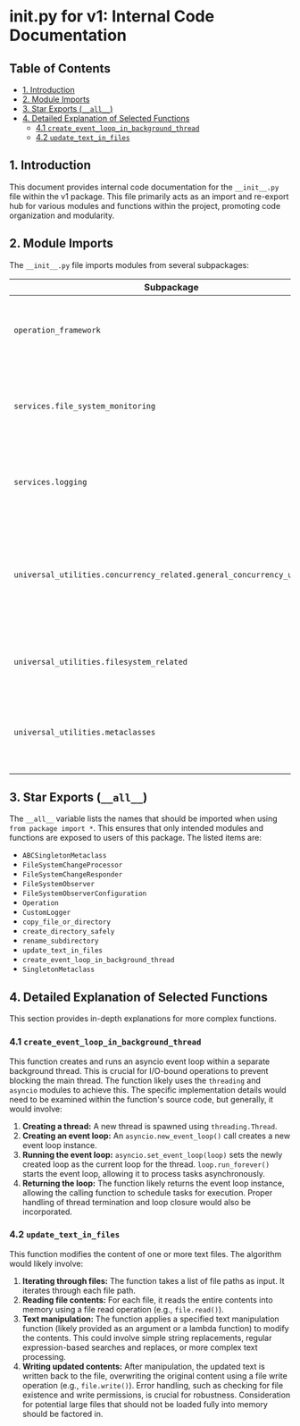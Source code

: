 # __init__.py for v1: Internal Code Documentation

## Table of Contents

* [1. Introduction](#1-introduction)
* [2. Module Imports](#2-module-imports)
* [3. Star Exports (`__all__`) ](#3-star-exports-all)
* [4. Detailed Explanation of Selected Functions](#4-detailed-explanation-of-selected-functions)
    * [4.1 `create_event_loop_in_background_thread`](#41-create_event_loop_in_background_thread)
    * [4.2  `update_text_in_files`](#42-update_text_in_files)


## 1. Introduction

This document provides internal code documentation for the `__init__.py` file within the v1 package.  This file primarily acts as an import and re-export hub for various modules and functions within the project, promoting code organization and modularity.


## 2. Module Imports

The `__init__.py` file imports modules from several subpackages:

| Subpackage                     | Imported Modules/Classes                                                                                                         | Description                                                                                                                                         |
|---------------------------------|---------------------------------------------------------------------------------------------------------------------------------|-----------------------------------------------------------------------------------------------------------------------------------------------------|
| `operation_framework`          | `Operation`                                                                                                               | Provides a base class or structure for operations within the application.                                                                            |
| `services.file_system_monitoring` | `FileSystemChangeProcessor`, `FileSystemChangeResponder`, `FileSystemObserver`, `FileSystemObserverConfiguration`                |  Handles file system monitoring, processing changes, and responding to events.                                                                      |
| `services.logging`             | `CustomLogger`                                                                                                              |  Provides a custom logger class for application logging.                                                                                              |
| `universal_utilities.concurrency_related.general_concurrency_utilities` | `create_event_loop_in_background_thread`                                                                             | Utility functions for managing concurrency, specifically creating event loops in background threads.                                                       |
| `universal_utilities.filesystem_related` | `copy_file_or_directory`, `create_directory_safely`, `rename_subdirectory`, `update_text_in_files`                                | Collection of utility functions for file system operations.                                                                                            |
| `universal_utilities.metaclasses` | `ABCSingletonMetaclass`, `SingletonMetaclass`                                                                                    | Provides metaclasses for implementing singleton design patterns.                                                                                       |


## 3. Star Exports (`__all__`)

The `__all__` variable lists the names that should be imported when using `from package import *`. This ensures that only intended modules and functions are exposed to users of this package.  The listed items are:


* `ABCSingletonMetaclass`
* `FileSystemChangeProcessor`
* `FileSystemChangeResponder`
* `FileSystemObserver`
* `FileSystemObserverConfiguration`
* `Operation`
* `CustomLogger`
* `copy_file_or_directory`
* `create_directory_safely`
* `rename_subdirectory`
* `update_text_in_files`
* `create_event_loop_in_background_thread`
* `SingletonMetaclass`


## 4. Detailed Explanation of Selected Functions

This section provides in-depth explanations for more complex functions.

### 4.1 `create_event_loop_in_background_thread`

This function creates and runs an asyncio event loop within a separate background thread. This is crucial for I/O-bound operations to prevent blocking the main thread.  The function likely uses the `threading` and `asyncio` modules to achieve this.  The specific implementation details would need to be examined within the function's source code, but generally, it would involve:

1. **Creating a thread:** A new thread is spawned using `threading.Thread`.
2. **Creating an event loop:** An `asyncio.new_event_loop()` call creates a new event loop instance.
3. **Running the event loop:**  `asyncio.set_event_loop(loop)` sets the newly created loop as the current loop for the thread. `loop.run_forever()` starts the event loop, allowing it to process tasks asynchronously.
4. **Returning the loop:** The function likely returns the event loop instance, allowing the calling function to schedule tasks for execution.  Proper handling of thread termination and loop closure would also be incorporated.

### 4.2 `update_text_in_files`

This function modifies the content of one or more text files.  The algorithm would likely involve:

1. **Iterating through files:** The function takes a list of file paths as input. It iterates through each file path.
2. **Reading file contents:** For each file, it reads the entire contents into memory using a file read operation (e.g., `file.read()`).
3. **Text manipulation:** The function applies a specified text manipulation function (likely provided as an argument or a lambda function) to modify the contents. This could involve simple string replacements, regular expression-based searches and replaces, or more complex text processing.
4. **Writing updated contents:** After manipulation, the updated text is written back to the file, overwriting the original content using a file write operation (e.g., `file.write()`).  Error handling, such as checking for file existence and write permissions, is crucial for robustness.  Consideration for potential large files that should not be loaded fully into memory should be factored in.
